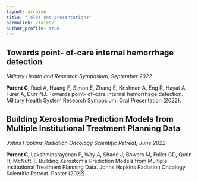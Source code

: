 ```yaml
---
layout: archive
title: "Talks and presentations"
permalink: /talks/
author_profile: true
---
```


## Towards point- of-care internal hemorrhage detection 

*Military Health and Research Symposium, September 2022*

__Parent C__, Ruci A, Huang F, Simon E, Zhang E, Krishnan A, Eng R, Hayat A, Furer A, Durr NJ. 
Towards point- of-care internal hemorrhage detection. Military Health System Research Symposium. Oral Presentation (2022).

## Building Xerostomia Prediction Models from Multiple Institutional Treatment Planning Data

*Johns Hopkins Radiation Oncology Scientific Retreat, June 2022* 

__Parent C__, Lakshminarayanan P, Way A, Shade J, Bowers M, Fuller CD, Quon H, McNutt T. 
Building Xerostomia Prediction Models from Multiple Institutional Treatment Planning Data. Johns 
Hopkins Radiation Oncology Scientific Retreat. Poster (2022).
